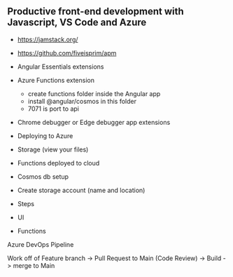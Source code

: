 ## Productive  front-end development with Javascript, VS Code and Azure ##

- https://jamstack.org/
- https://github.com/fiveisprim/apm

- Angular Essentials extensions
- Azure Functions extension
  - create functions folder inside the Angular app
  - install @angular/cosmos in this folder
  - 7071 is port to api
- Chrome debugger or Edge debugger app extensions

- Deploying to Azure
 - Storage (view your files)
 - Functions deployed to cloud
 - Cosmos db setup
 - Create storage account (name and location)
 - Steps
  - UI
  - Functions

  Azure DevOps Pipeline

  Work off of Feature branch -> Pull Request to Main (Code Review) -> Build -> merge to Main